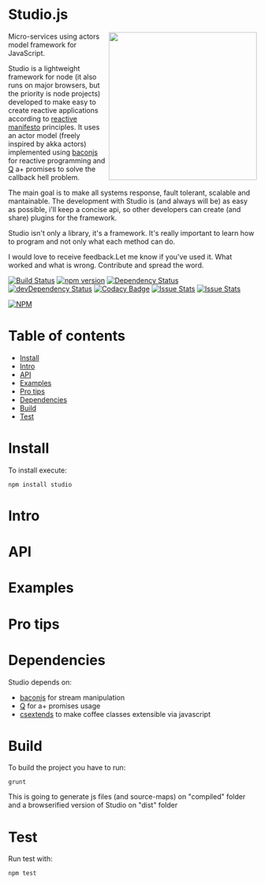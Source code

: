 Studio.js
========

<img src="http://onstagejs.com/studio/images/STUDIO_logo.png" align="right" width="300px" />

Micro-services using actors model framework for JavaScript.

Studio is a lightweight framework for node (it also runs on major browsers, but the priority is node projects) developed to make easy to create reactive applications according to [reactive manifesto](http://www.reactivemanifesto.org/) principles. It uses an actor model (freely inspired by akka actors) implemented using [baconjs](https://github.com/baconjs/bacon.js) for reactive programming and [Q](https://github.com/kriskowal/q) a+ promises to solve the callback hell problem.

The main goal is to make all systems response, fault tolerant, scalable and mantainable. The development with Studio is (and always will be) as easy as possible, i'll keep a concise api, so other developers can create (and share) plugins for the framework.

Studio isn't only a library, it's a framework. It's really important to learn how to program and not only what each method can do.

I would love to receive feedback.Let me know if you've used it. What worked and what is wrong. Contribute and spread the word.


[![Build Status](https://travis-ci.org/onstagejs/studio.svg?branch=master)](https://travis-ci.org/onstagejs/studio)
[![npm version](https://badge.fury.io/js/studio.svg)](http://badge.fury.io/js/studio)
[![Dependency Status](https://david-dm.org/onstagejs/studio.svg)](https://david-dm.org/onstagejs/studio)
[![devDependency Status](https://david-dm.org/onstagejs/studio/dev-status.svg)](https://david-dm.org/onstagejs/studio#info=devDependencies)
[![Codacy Badge](https://www.codacy.com/project/badge/befaf49356ff402a830c45ee0f0ce1a0)](https://www.codacy.com/public/ericholiveira10/studio)
[![Issue Stats](http://issuestats.com/github/onstagejs/studio/badge/issue?style=flat)](http://issuestats.com/github/onstagejs/studio)
[![Issue Stats](http://issuestats.com/github/onstagejs/studio/badge/pr?style=flat)](http://issuestats.com/github/onstagejs/studio)

[![NPM](https://nodei.co/npm/studio.png?downloads=true&downloadRank=true&stars=true)](https://nodei.co/npm/studio/)

Table of contents
========

- [Install](#install)
- [Intro](#intro)
- [API](#api)
- [Examples](#examples)
- [Pro tips](#pro-tips)
- [Dependencies](#dependencies)
- [Build](#build)
- [Test](#test)

Install
========

To install execute:

    npm install studio

Intro
========

API
========

Examples
========

Pro tips
========

Dependencies
========
Studio depends on:
- [baconjs](https://github.com/baconjs/bacon.js) for stream manipulation
- [Q](https://github.com/kriskowal/q) for a+ promises usage
- [csextends](https://github.com/bevry/csextends) to make coffee classes extensible via javascript

Build
========

To build the project you have to run:

    grunt

This is going to generate js files (and source-maps) on "compiled" folder and a browserified version of Studio on "dist" folder

Test
========

Run test with:

    npm test
